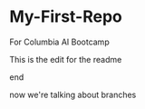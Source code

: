 # My-First-Repo
For Columbia AI Bootcamp

This is the edit for the readme

end

now we're talking about branches